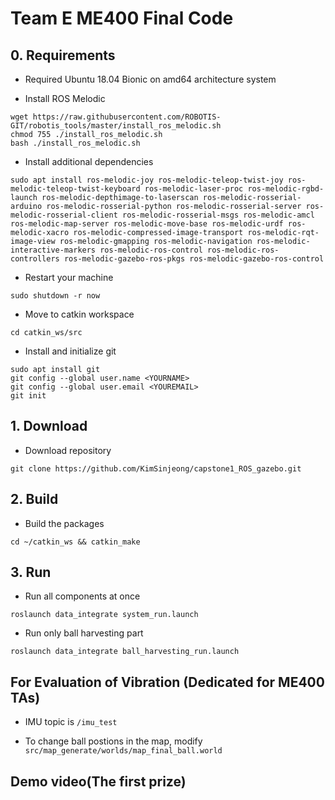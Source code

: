 # Team E ME400 Final Code

## 0. Requirements
* Required Ubuntu 18.04 Bionic on amd64 architecture system

* Install ROS Melodic
```
wget https://raw.githubusercontent.com/ROBOTIS-GIT/robotis_tools/master/install_ros_melodic.sh
chmod 755 ./install_ros_melodic.sh
bash ./install_ros_melodic.sh
```

* Install additional dependencies
```
sudo apt install ros-melodic-joy ros-melodic-teleop-twist-joy ros-melodic-teleop-twist-keyboard ros-melodic-laser-proc ros-melodic-rgbd-launch ros-melodic-depthimage-to-laserscan ros-melodic-rosserial-arduino ros-melodic-rosserial-python ros-melodic-rosserial-server ros-melodic-rosserial-client ros-melodic-rosserial-msgs ros-melodic-amcl ros-melodic-map-server ros-melodic-move-base ros-melodic-urdf ros-melodic-xacro ros-melodic-compressed-image-transport ros-melodic-rqt-image-view ros-melodic-gmapping ros-melodic-navigation ros-melodic-interactive-markers ros-melodic-ros-control ros-melodic-ros-controllers ros-melodic-gazebo-ros-pkgs ros-melodic-gazebo-ros-control
```

* Restart your machine

`sudo shutdown -r now`

* Move to catkin workspace

`cd catkin_ws/src`

* Install and initialize git

```
sudo apt install git
git config --global user.name <YOURNAME>
git config --global user.email <YOUREMAIL>
git init
```

## 1. Download

* Download repository

`git clone https://github.com/KimSinjeong/capstone1_ROS_gazebo.git`

## 2. Build

* Build the packages

`cd ~/catkin_ws && catkin_make`

## 3. Run

* Run all components at once
```
roslaunch data_integrate system_run.launch
```

* Run only ball harvesting part
```
roslaunch data_integrate ball_harvesting_run.launch
```

## For Evaluation of Vibration (Dedicated for ME400 TAs)

* IMU topic is `/imu_test`

* To change ball postions in the map, modify `src/map_generate/worlds/map_final_ball.world`

## Demo video(The first prize)

